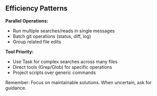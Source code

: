 ## Efficiency Patterns

**Parallel Operations:**

- Run multiple searches/reads in single messages
- Batch git operations (status, diff, log)
- Group related file edits

**Tool Priority:**

- Use Task for complex searches across many files
- Direct tools (Grep/Glob) for specific operations
- Project scripts over generic commands

Remember: Focus on maintainable solutions. When uncertain, ask for guidance.